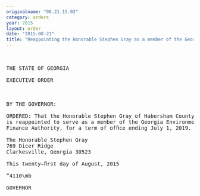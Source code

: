 ```yaml
---
originalname: "08.21.15.02"
category: orders
year: 2015
layout: order
date: "2015-08-21"
title: "Reappointing the Honorable Stephen Gray as a member of the Georgia Environmental Finance Authority"
---
```

<pre>
 

THE STATE OF GEORGIA

EXECUTIVE ORDER

 

BY THE GOVERNOR:

ORDERED: That the Honorable Stephen Gray of Habersham County, Georgia,
is reappointed to serve as a member of the Georgia Environmental
Finance Authority, for a term of ofﬁce ending July 1, 2019.

The Honorable Stephen Gray
769 Dicer Ridge
Clarkesville, Georgia 30523

This twenty—ﬁrst day of August, 2015

“4110\mb

GOVERNOR

 

 

</pre>
